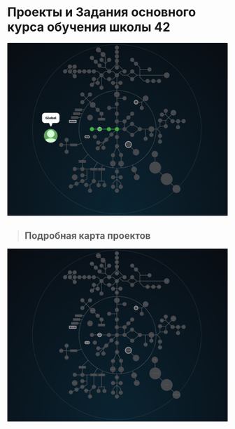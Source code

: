# Проекты и Задания основного курса обучения школы 42  #

![42 Shool](./highlighting_branches_Holy_Graph.gif)

> ## Подробная карта проектов ###

![42 Shool](./Holy_Graph.png)

